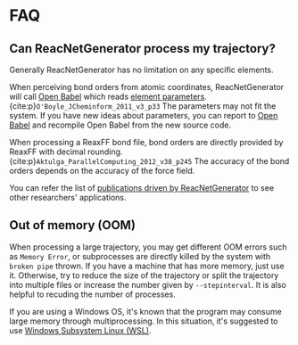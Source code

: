 # FAQ

## Can ReacNetGenerator process my trajectory?

Generally ReacNetGenerator has no limitation on any specific elements.

When perceiving bond orders from atomic coordinates, ReacNetGenerator will call [Open Babel][openbabel] which reads [element parameters](https://github.com/openbabel/openbabel/blob/2f34bda337d7ddefa8f2bebfc23931a63e45241f/src/elementtable.h).{cite:p}`O'Boyle_JCheminform_2011_v3_p33`
The parameters may not fit the system.
If you have new ideas about parameters, you can report to [Open Babel][openbabel] and recompile Open Babel from the new source code.

When processing a ReaxFF bond file, bond orders are directly provided by ReaxFF with decimal rounding.{cite:p}`Aktulga_ParallelComputing_2012_v38_p245`
The accuracy of the bond orders depends on the accuracy of the force field.

You can refer the list of [publications driven by ReacNetGenerator](https://njzjz.win/reacnetgenerator/) to see other researchers' applications.

## Out of memory (OOM)

When processing a large trajectory, you may get different OOM errors such as `Memory Error`, or subprocesses are directly killed by the system with `broken pipe` thrown.
If you have a machine that has more memory, just use it.
Otherwise, try to reduce the size of the trajectory or split the trajectory into multiple files or increase the number given by `--stepinterval`.
It is also helpful to recuding the number of processes. 

If you are using a Windows OS, it's known that the program may consume large memory through multiprocessing.
In this situation, it's suggested to use [Windows Subsystem Linux (WSL)](https://docs.microsoft.com/windows/wsl).

[openbabel]: https://github.com/openbabel/openbabel
